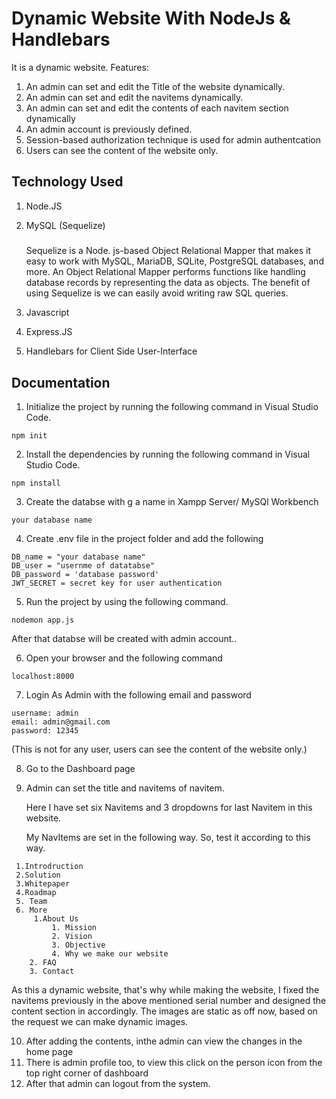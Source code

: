# Dynamic Website With NodeJs & Handlebars

It is a dynamic website.
Features:
1. An admin can set and edit the Title of the website dynamically.
2. An admin can set and edit the navitems dynamically.
3. An admin can set and edit the contents of each navitem section dynamically
4. An admin account is previously defined.
5. Session-based authorization technique is used for admin authentcation
6. Users can see the content of the website only.
   

## Technology Used
1. Node.JS
2. MySQL (Sequelize)

    ##### 
    Sequelize is a Node. js-based Object Relational Mapper  that makes it easy to work with MySQL, MariaDB, SQLite, PostgreSQL databases, and more. An Object Relational Mapper performs functions like handling database records by representing the data as objects. The benefit of using Sequelize is we can easily avoid writing raw SQL queries.


3. Javascript
4. Express.JS
5. Handlebars for Client Side User-Interface
## Documentation

1. Initialize the project by running the following command in Visual Studio Code.
```
npm init
```

2. Install the dependencies by running the following command in Visual Studio Code.
```
npm install
```
3. Create the databse with g a name in Xampp Server/ MySQl Workbench
```
your database name
```

4. Create .env file in the project folder and add the following
```
DB_name = "your database name"
DB_user = "usernme of datatabse"
DB_password = 'database password'
JWT_SECRET = secret key for user authentication
```

5. Run the project by using the following command.
```
nodemon app.js
```
After that databse will be created with admin account..

6. Open your browser and the following command
```
localhost:8000
```
7. Login As Admin with the following email and password
   
```
username: admin
email: admin@gmail.com
password: 12345

```
(This is not for any user, users can see the content of the website only.)

8. Go to the Dashboard page

9. Admin can set the title and navitems of navitem.

    Here I have set six Navitems and 3 dropdowns for last Navitem in this website.

    My NavItems are set in the following way. So, test it according to this way.

 ```
  1.Introdruction
  2.Solution
  3.Whitepaper
  4.Roadmap
  5. Team
  6. More
      1.About Us 
          1. Mission 
          2. Vision
          3. Objective
          4. Why we make our website
     2. FAQ
     3. Contact
```

As this a dynamic website, that's why while making the website, I fixed the navitems previously in the above mentioned serial number and designed the content section in accordingly.
The images are static as off now, based on the request we can make dynamic images.

10. After adding the contents, inthe admin can view the changes in the home page
11. There is admin profile too, to view this click on the person icon from the top right corner of dashboard
12. After that admin can logout from the system.

   
